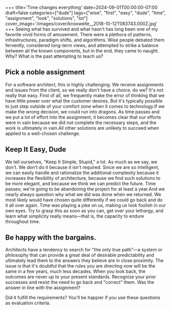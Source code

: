 +++
title='Time changes everything'
date=2024-09-01T00:00:00-07:00
draft=false
categories=["dude"]
tags=["wise", "first", "easy", "dude", "time", "assignment", "look", "solutions", "lot"]
cover_image='/images/cover/knoxwelle__2018-10-12T083743.000Z.jpg'
+++
Seeing what has survived and what hasn't has long been one of my favorite vivid forms of amusement. There were a plethora of patterns, infrastructures, paradigm shifts, and algorithms. Wise people debated them fervently, considered long-term views, and attempted to strike a balance between all the known components, but in the end, they came to naught. Why? What is the past attempting to teach us?

## Pick a noble assignment

For a software architect, this is highly challenging. We receive assignments and issues from the client, so we really don't have a choice, do we? It's not really that easy. First of all, we frequently make the error of thinking that we have little power over what the customer desires. But it's typically possible to just step outside of your comfort zone when it comes to technology.If we make the wrong decision, we could run into dragons. As time passes and we put a lot of effort into the assignment, it becomes clear that our efforts were in vain because we did not complete the necessary steps, and the work is ultimately in vain.All other solutions are unlikely to succeed when applied to a well-chosen challenge.

## Keep It Easy, Dude

We tell ourselves, "Keep It Simple, Stupid," a lot. As much as we say, we don't. We don't do it because it isn't required. Since we are so intelligent, we can easily handle and rationalize the additional complexity because it increases the flexibility of architecture, because we find such solutions to be more elegant, and because we think we can predict the future. Time passes; we're going to be abandoning the project for at least a year.And we nearly always question why what we did was done when we returned. We most likely would have chosen quite differently if we could go back and do it all over again. Time was playing a joke on us, making us look foolish in our own eyes. Try to grasp this as soon as you can, get over your lethargy, and learn what simplicity really means—that is, the capacity to endure throughout time.

## Be happy with the bargains.

Architects have a tendency to search for "the only true path"—a system or philosophy that can provide a great deal of desirable predictability and ultimately lead them to the answers they believe are in close proximity. The issue is that it's doubtful that the rules you are directing now will be the same in a few years, much less decades. When you look back, the outcomes are never up to your present standards. Recognize your prior successes and resist the need to go back and "correct" them. Was the answer in line with the assignment? 

Did it fulfill the requirements? You'll be happier if you use these questions as evaluation criteria.